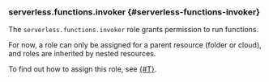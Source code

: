 ### serverless.functions.invoker {#serverless-functions-invoker}

The `serverless.functions.invoker` role grants permission to run functions.

For now, a role can only be assigned for a parent resource (folder or cloud), and roles are inherited by nested resources.

To find out how to assign this role, see [{#T}](../functions/operations/function/role-add.md).

